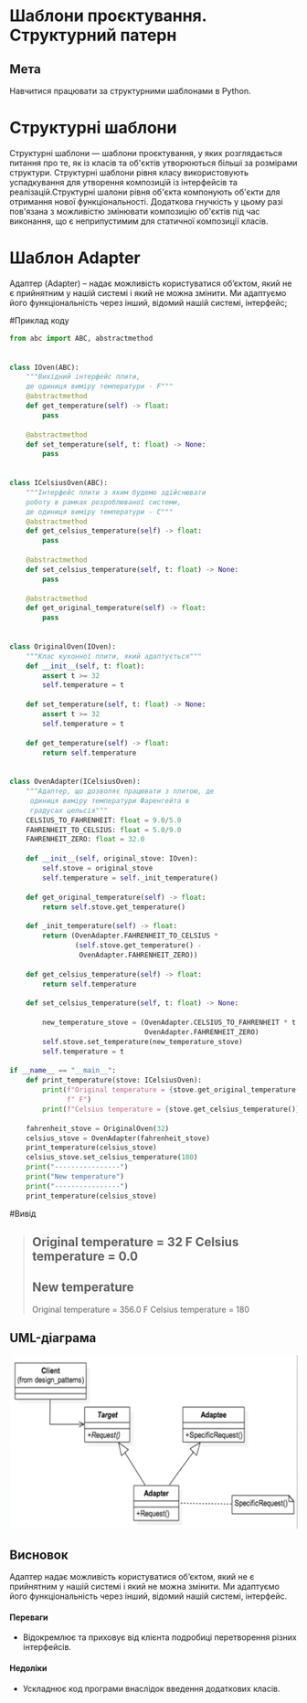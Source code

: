 # Шаблони проєктування. Структурний патерн

## Мета

Навчитися працювати за структурними шаблонами в Python.

# Структурні шаблони

Структурні шаблони — шаблони проєктування, у яких розглядається питання про те, як із класів та об'єктів утворюються 
більші за розмірами структури. Структурні шаблони рівня класу використовують успадкування для утворення композицій із інтерфейсів та реалізацій.Структурні шалони 
рівня об'єкта компонують об'єкти для отримання нової функціональності. Додаткова гнучкість у цьому разі пов'язана з можливістю змінювати композицію об'єктів під час 
виконання, що є неприпустимим для статичної композиції класів.

# Шаблон Adapter 

Адаптер (Adapter) – надає можливість користуватися об’єктом, який не є прийнятним у нашій системі і який не можна змінити. Ми адаптуємо його функціональність 
через інший, відомий нашій системі, інтерфейс;

#Приклад коду

```python
from abc import ABC, abstractmethod


class IOven(ABC):
    """Вихідний інтерфейс плити,
    де одиниця виміру температури - F"""
    @abstractmethod
    def get_temperature(self) -> float:
        pass

    @abstractmethod
    def set_temperature(self, t: float) -> None:
        pass


class ICelsiusOven(ABC):
    """Інтерфейс плити з яким будемо здійснювати
    роботу в рамках розроблюваної системи,
    де одиниця виміру температури - C"""
    @abstractmethod
    def get_celsius_temperature(self) -> float:
        pass

    @abstractmethod
    def set_celsius_temperature(self, t: float) -> None:
        pass

    @abstractmethod
    def get_original_temperature(self) -> float:
        pass


class OriginalOven(IOven):
    """Клас кухонної плити, який адаптується"""
    def __init__(self, t: float):
        assert t >= 32 
        self.temperature = t

    def set_temperature(self, t: float) -> None:
        assert t >= 32
        self.temperature = t

    def get_temperature(self) -> float:
        return self.temperature


class OvenAdapter(ICelsiusOven):
    """Адаптер, що дозволяє працювати з плитою, де
     одиниця виміру температури Фаренгейта в
     градусах цельсія"""
    CELSIUS_TO_FAHRENHEIT: float = 9.0/5.0
    FAHRENHEIT_TO_CELSIUS: float = 5.0/9.0
    FAHRENHEIT_ZERO: float = 32.0

    def __init__(self, original_stove: IOven):
        self.stove = original_stove
        self.temperature = self._init_temperature()

    def get_original_temperature(self) -> float:
        return self.stove.get_temperature()

    def _init_temperature(self) -> float:
        return (OvenAdapter.FAHRENHEIT_TO_CELSIUS *
                (self.stove.get_temperature() -
                 OvenAdapter.FAHRENHEIT_ZERO))

    def get_celsius_temperature(self) -> float:
        return self.temperature

    def set_celsius_temperature(self, t: float) -> None:

        new_temperature_stove = (OvenAdapter.CELSIUS_TO_FAHRENHEIT * t +
                                 OvenAdapter.FAHRENHEIT_ZERO)
        self.stove.set_temperature(new_temperature_stove)
        self.temperature = t

if __name__ == "__main__":
    def print_temperature(stove: ICelsiusOven):
        print(f"Original temperature = {stove.get_original_temperature()}"
              f" F")
        print(f"Celsius temperature = {stove.get_celsius_temperature()}")

    fahrenheit_stove = OriginalOven(32)
    celsius_stove = OvenAdapter(fahrenheit_stove)
    print_temperature(celsius_stove)
    celsius_stove.set_celsius_temperature(180)
    print("----------------")
    print("New temperature")
    print("----------------")
    print_temperature(celsius_stove)
```
#Вивід
>Original temperature = 32 F
>Celsius temperature = 0.0
>----------------
>New temperature
>----------------
>Original temperature = 356.0 F
>Celsius temperature = 180


## UML-діаграма 

![Adapter](Adapter.png)

## Висновок

Адаптер надає можливість користуватися об’єктом, який не є прийнятним у нашій системі і який не можна змінити. Ми адаптуємо його функціональність 
через інший, відомий нашій системі, інтерфейс.

#### Переваги
- Відокремлює та приховує від клієнта подробиці перетворення різних інтерфейсів.
#### Недоліки
- Ускладнює код програми внаслідок введення додаткових класів.

